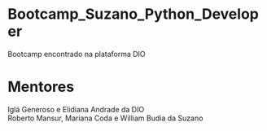 # Bootcamp_Suzano_Python_Developer
Bootcamp encontrado na plataforma DIO 
# Mentores
Iglá Generoso e Elidiana Andrade da DIO
<br>
Roberto Mansur, Mariana Coda e William Budia da Suzano
